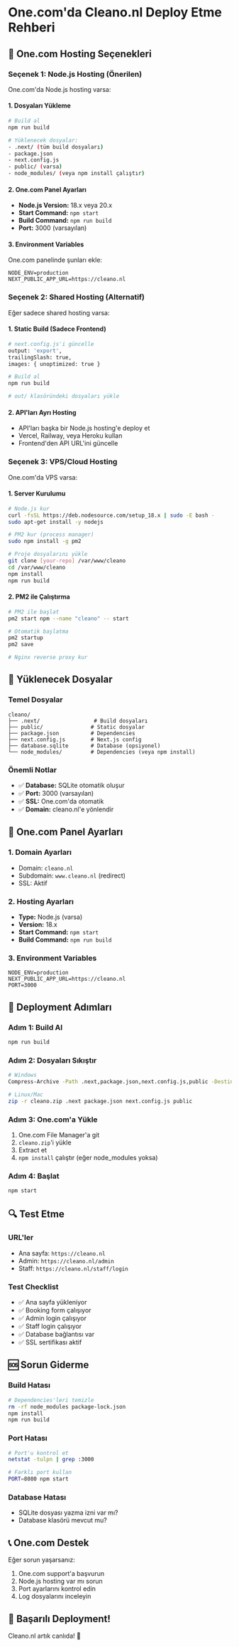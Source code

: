 # One.com'da Cleano.nl Deploy Etme Rehberi

## 🚀 One.com Hosting Seçenekleri

### **Seçenek 1: Node.js Hosting (Önerilen)**

One.com'da Node.js hosting varsa:

#### 1. **Dosyaları Yükleme**
```bash
# Build al
npm run build

# Yüklenecek dosyalar:
- .next/ (tüm build dosyaları)
- package.json
- next.config.js
- public/ (varsa)
- node_modules/ (veya npm install çalıştır)
```

#### 2. **One.com Panel Ayarları**
- **Node.js Version:** 18.x veya 20.x
- **Start Command:** `npm start`
- **Build Command:** `npm run build`
- **Port:** 3000 (varsayılan)

#### 3. **Environment Variables**
One.com panelinde şunları ekle:
```
NODE_ENV=production
NEXT_PUBLIC_APP_URL=https://cleano.nl
```

### **Seçenek 2: Shared Hosting (Alternatif)**

Eğer sadece shared hosting varsa:

#### 1. **Static Build (Sadece Frontend)**
```bash
# next.config.js'i güncelle
output: 'export',
trailingSlash: true,
images: { unoptimized: true }

# Build al
npm run build

# out/ klasöründeki dosyaları yükle
```

#### 2. **API'ları Ayrı Hosting**
- API'ları başka bir Node.js hosting'e deploy et
- Vercel, Railway, veya Heroku kullan
- Frontend'den API URL'ini güncelle

### **Seçenek 3: VPS/Cloud Hosting**

One.com'da VPS varsa:

#### 1. **Server Kurulumu**
```bash
# Node.js kur
curl -fsSL https://deb.nodesource.com/setup_18.x | sudo -E bash -
sudo apt-get install -y nodejs

# PM2 kur (process manager)
sudo npm install -g pm2

# Proje dosyalarını yükle
git clone [your-repo] /var/www/cleano
cd /var/www/cleano
npm install
npm run build
```

#### 2. **PM2 ile Çalıştırma**
```bash
# PM2 ile başlat
pm2 start npm --name "cleano" -- start

# Otomatik başlatma
pm2 startup
pm2 save

# Nginx reverse proxy kur
```

## 📁 Yüklenecek Dosyalar

### **Temel Dosyalar**
```
cleano/
├── .next/                 # Build dosyaları
├── public/               # Static dosyalar
├── package.json          # Dependencies
├── next.config.js        # Next.js config
├── database.sqlite       # Database (opsiyonel)
└── node_modules/         # Dependencies (veya npm install)
```

### **Önemli Notlar**
- ✅ **Database:** SQLite otomatik oluşur
- ✅ **Port:** 3000 (varsayılan)
- ✅ **SSL:** One.com'da otomatik
- ✅ **Domain:** cleano.nl'e yönlendir

## 🔧 One.com Panel Ayarları

### **1. Domain Ayarları**
- Domain: `cleano.nl`
- Subdomain: `www.cleano.nl` (redirect)
- SSL: Aktif

### **2. Hosting Ayarları**
- **Type:** Node.js (varsa)
- **Version:** 18.x
- **Start Command:** `npm start`
- **Build Command:** `npm run build`

### **3. Environment Variables**
```
NODE_ENV=production
NEXT_PUBLIC_APP_URL=https://cleano.nl
PORT=3000
```

## 🚀 Deployment Adımları

### **Adım 1: Build Al**
```bash
npm run build
```

### **Adım 2: Dosyaları Sıkıştır**
```bash
# Windows
Compress-Archive -Path .next,package.json,next.config.js,public -DestinationPath cleano.zip

# Linux/Mac
zip -r cleano.zip .next package.json next.config.js public
```

### **Adım 3: One.com'a Yükle**
1. One.com File Manager'a git
2. `cleano.zip`'i yükle
3. Extract et
4. `npm install` çalıştır (eğer node_modules yoksa)

### **Adım 4: Başlat**
```bash
npm start
```

## 🔍 Test Etme

### **URL'ler**
- Ana sayfa: `https://cleano.nl`
- Admin: `https://cleano.nl/admin`
- Staff: `https://cleano.nl/staff/login`

### **Test Checklist**
- ✅ Ana sayfa yükleniyor
- ✅ Booking form çalışıyor
- ✅ Admin login çalışıyor
- ✅ Staff login çalışıyor
- ✅ Database bağlantısı var
- ✅ SSL sertifikası aktif

## 🆘 Sorun Giderme

### **Build Hatası**
```bash
# Dependencies'leri temizle
rm -rf node_modules package-lock.json
npm install
npm run build
```

### **Port Hatası**
```bash
# Port'u kontrol et
netstat -tulpn | grep :3000

# Farklı port kullan
PORT=8080 npm start
```

### **Database Hatası**
- SQLite dosyası yazma izni var mı?
- Database klasörü mevcut mu?

## 📞 One.com Destek

Eğer sorun yaşarsanız:
1. One.com support'a başvurun
2. Node.js hosting var mı sorun
3. Port ayarlarını kontrol edin
4. Log dosyalarını inceleyin

## 🎉 Başarılı Deployment!

Cleano.nl artık canlıda! 🚀
